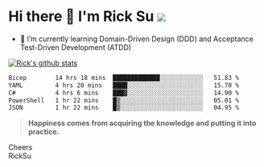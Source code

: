 # Hi there 👋 I'm Rick Su ![](https://komarev.com/ghpvc/?username=ricksu978)
<!--
**ricksu978/ricksu978** is a ✨ _special_ ✨ repository because its `README.md` (this file) appears on your GitHub profile.

Here are some ideas to get you started:

- 🔭 I’m currently working on ...
-->
- 🌱 I’m currently learning Domain-Driven Design (DDD) and Acceptance Test-Driven Development (ATDD)
<!--
- 👯 I’m looking to collaborate on ...
- 🤔 I’m looking for help with ...
- 💬 Ask me about ...
- 📫 How to reach me: ...
- 😄 Pronouns: ...
- ⚡ Fun fact: ...
-->
[![Rick's github stats](https://github-readme-stats.vercel.app/api?username=ricksu978&theme=dark)](https://github.com/ricksu978/ricksu978)

<!--START_SECTION:waka-->

```txt
Bicep        14 hrs 18 mins  █████████████░░░░░░░░░░░░   51.83 %
YAML         4 hrs 20 mins   ████░░░░░░░░░░░░░░░░░░░░░   15.70 %
C#           4 hrs 6 mins    ███▓░░░░░░░░░░░░░░░░░░░░░   14.90 %
PowerShell   1 hr 22 mins    █▒░░░░░░░░░░░░░░░░░░░░░░░   05.01 %
JSON         1 hr 22 mins    █▒░░░░░░░░░░░░░░░░░░░░░░░   04.95 %
```

<!--END_SECTION:waka-->

> **Happiness comes from acquiring the knowledge and putting it into practice.**

Cheers  
RickSu 
